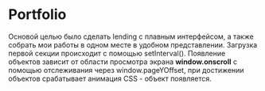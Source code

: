 # Portfolio

Основой целью было сделать lending с плавным интерфейсом, а также собрать мои работы в одном месте в удобном представлении. Загрузка первой секции происходит с помощью setInterval(). Появление объектов зависит от области просмотра экрана **window.onscroll** с помощью отслеживания через window.pageYOffset, при достижении объектов срабатывает анимация CSS - объект появляется.    
